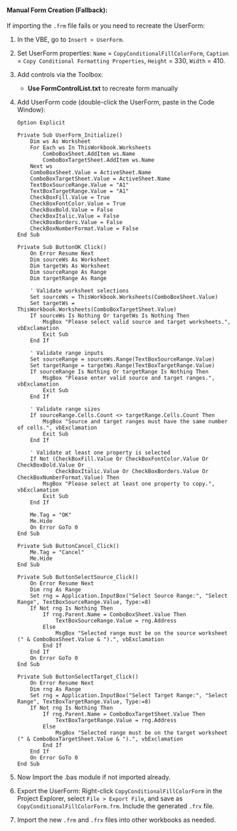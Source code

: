 #### **Manual Form Creation (Fallback):**
If importing the `.frm` file fails or you need to recreate the UserForm:
1. In the VBE, go to `Insert > UserForm`.
2. Set UserForm properties: `Name` = `CopyConditionalFillColorForm`, `Caption` = `Copy Conditional Formatting Properties`, `Height` = 330, `Width` = 410.
3. Add controls via the Toolbox:
   - **Use FormControlList.txt** to recreate form manually

4. Add UserForm code (double-click the UserForm, paste in the Code Window):
   ```vba
   Option Explicit

   Private Sub UserForm_Initialize()
       Dim ws As Worksheet
       For Each ws In ThisWorkbook.Worksheets
           ComboBoxSheet.AddItem ws.Name
           ComboBoxTargetSheet.AddItem ws.Name
       Next ws
       ComboBoxSheet.Value = ActiveSheet.Name
       ComboBoxTargetSheet.Value = ActiveSheet.Name
       TextBoxSourceRange.Value = "A1"
       TextBoxTargetRange.Value = "A1"
       CheckBoxFill.Value = True
       CheckBoxFontColor.Value = True
       CheckBoxBold.Value = False
       CheckBoxItalic.Value = False
       CheckBoxBorders.Value = False
       CheckBoxNumberFormat.Value = False
   End Sub

   Private Sub ButtonOK_Click()
       On Error Resume Next
       Dim sourceWs As Worksheet
       Dim targetWs As Worksheet
       Dim sourceRange As Range
       Dim targetRange As Range
       
       ' Validate worksheet selections
       Set sourceWs = ThisWorkbook.Worksheets(ComboBoxSheet.Value)
       Set targetWs = ThisWorkbook.Worksheets(ComboBoxTargetSheet.Value)
       If sourceWs Is Nothing Or targetWs Is Nothing Then
           MsgBox "Please select valid source and target worksheets.", vbExclamation
           Exit Sub
       End If
       
       ' Validate range inputs
       Set sourceRange = sourceWs.Range(TextBoxSourceRange.Value)
       Set targetRange = targetWs.Range(TextBoxTargetRange.Value)
       If sourceRange Is Nothing Or targetRange Is Nothing Then
           MsgBox "Please enter valid source and target ranges.", vbExclamation
           Exit Sub
       End If
       
       ' Validate range sizes
       If sourceRange.Cells.Count <> targetRange.Cells.Count Then
           MsgBox "Source and target ranges must have the same number of cells.", vbExclamation
           Exit Sub
       End If
       
       ' Validate at least one property is selected
       If Not (CheckBoxFill.Value Or CheckBoxFontColor.Value Or CheckBoxBold.Value Or _
               CheckBoxItalic.Value Or CheckBoxBorders.Value Or CheckBoxNumberFormat.Value) Then
           MsgBox "Please select at least one property to copy.", vbExclamation
           Exit Sub
       End If
       
       Me.Tag = "OK"
       Me.Hide
       On Error GoTo 0
   End Sub

   Private Sub ButtonCancel_Click()
       Me.Tag = "Cancel"
       Me.Hide
   End Sub

   Private Sub ButtonSelectSource_Click()
       On Error Resume Next
       Dim rng As Range
       Set rng = Application.InputBox("Select Source Range:", "Select Range", TextBoxSourceRange.Value, Type:=8)
       If Not rng Is Nothing Then
           If rng.Parent.Name = ComboBoxSheet.Value Then
               TextBoxSourceRange.Value = rng.Address
           Else
               MsgBox "Selected range must be on the source worksheet (" & ComboBoxSheet.Value & ").", vbExclamation
           End If
       End If
       On Error GoTo 0
   End Sub

   Private Sub ButtonSelectTarget_Click()
       On Error Resume Next
       Dim rng As Range
       Set rng = Application.InputBox("Select Target Range:", "Select Range", TextBoxTargetRange.Value, Type:=8)
       If Not rng Is Nothing Then
           If rng.Parent.Name = ComboBoxTargetSheet.Value Then
               TextBoxTargetRange.Value = rng.Address
           Else
               MsgBox "Selected range must be on the target worksheet (" & ComboBoxTargetSheet.Value & ").", vbExclamation
           End If
       End If
       On Error GoTo 0
   End Sub
   ```

5. Now Import the .bas module if not imported already.
6. Export the UserForm: Right-click `CopyConditionalFillColorForm` in the Project Explorer, select `File > Export File`, and save as `CopyConditionalFillColorForm.frm`. Include the generated `.frx` file.
7. Import the new `.frm` and `.frx` files into other workbooks as needed.
